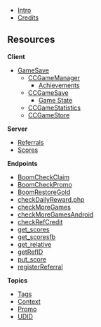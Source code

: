 <!-- docs/_sidebar.md -->

- [Intro](/)
- [Credits](/CREDITS.md)

## **Resources**

**Client**

  - [GameSave](resources/client/gamesave)
    - [CCGameManager](resources/client/saves/CCGameManager)
      - [Achievements](resources/client/saves/GameManager/achievements.md)
    - [CCGameSave](/resources/client/saves/CCGameSave.md)
      - [Game State](/resources/client/saves/GameSave/gameState)
    - [CCGameStatistics](/resources/client/saves/CCGameStatistics.md)
    - [CCGameStore](/resources/client/saves/CCGameStore.md)

**Server**

  - [Referrals](/resources/server/referral.md)
  - [Scores](resources/server/scores)

**Endpoints**
  - [BoomCheckClaim](/endpoints/boomCheckClaim.md)
  - [BoomCheckPromo](/endpoints/boomCheckPromo.md)
  - [BoomRestoreGold](/endpoints/BoomRestoreGold.md)
  - [checkDailyReward.php](endpoints/checkDailyReward.md)
  - [checkMoreGames](/endpoints/checkMoreGames.md)
  - [checkMoreGamesAndroid](/endpoints/checkMoreGamesAndroid.md)
  - [checkRefCredit](/endpoints/checkRefCredit.md)
  - [get_scores](/endpoints/get_Scores.md)
  - [get_scoresfb](/endpoints/get_Scoresfb.md)
  - [get_relative](/endpoints/get_relative)
  - [getRefID](/endpoints/getRefID.md)
  - [put_score](/endpoints/put_score)
  - [registerReferral](/endpoints/registerReferral.md)

**Topics**
  - [Tags](/topics/tags.md)
  - [Context](/topics/context.md)
  - [Promo](/topics/promo_codes.md)
  - [UDID](/topics/udid)
